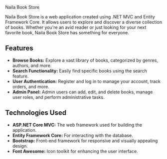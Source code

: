 Naila Book Store

Naila Book Store is a web application created using .NET MVC and Entity Framework Core. It allows users to explore and discover a diverse collection of books. Whether you're an avid reader or just looking for your next favorite book, Naila Book Store has something for everyone.

## Features

- **Browse Books:** Explore a vast library of books, categorized by genres, authors, and more.
- **Search Functionality:** Easily find specific books using the search feature.
- **User Authentication:** Register and log in to manage your account, track orders, and more.
- **Admin Panel:** Admin users can add, edit, and delete books, manage user roles, and perform administrative tasks.

## Technologies Used

- **ASP.NET Core MVC:** The web framework used for building the application.
- **Entity Framework Core:** For interacting with the database.
- **Bootstrap:** Front-end framework for responsive and visually appealing design.
- **Font Awesome:** Icon toolkit for enhancing the user interface.

